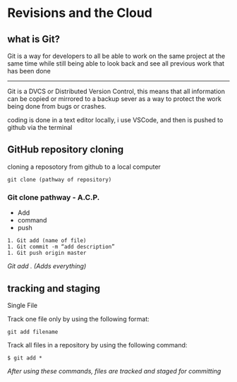 # Revisions and the Cloud

## what is Git?

Git is a way for developers to all be able to work on the same 
project at the same time while still being able to look back and 
see all previous work that has been done
***
Git is a DVCS or Distributed Version Control, this means that all 
information can be copied or mirrored to a backup sever as a way to
protect the work being done from bugs or crashes.

coding is done in a text editor locally, i use VSCode, and then is pushed to github via the terminal

## GitHub repository cloning

cloning a reposotory from github to a local computer

```
git clone (pathway of repository)
```

### Git clone pathway - A.C.P.

- Add
- command
- push

```
1. Git add (name of file)
1. Git commit -m “add description”
1. Git push origin master
```

*Git add . (Adds everything)*

## tracking and staging

Single File

Track one file only by using the following format:

```
git add filename
```

Track all files in a repository by using the following command:

```
$ git add *
```

*After using these commands, files are tracked and staged for committing*